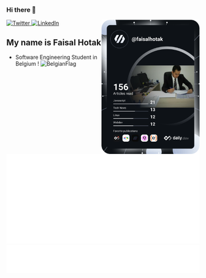 ### Hi there 👋

<div align="left">
  <a href="https://twitter.com/FaisalHotak_">
    <img
      src="https://img.shields.io/twitter/follow/FaisalHotak_?label=Twitter&logo=twitter&style=flat-square&color=1da1f2&logoColor=ffffff"
      alt="Twitter"
    />
  </a>
  <a href="https://www.linkedin.com/in/faisalhotak/">
    <img
      src="https://img.shields.io/static/v1?logo=linkedin&style=flat-square&color=0072b1&label=LinkedIn&message=%E2%98%86"
      alt="LinkedIn"
    />
  </a>

  <a href="https://api.daily.dev/get?r=faisalhotak" target="_blank">
    <img
      width="256"
      align="right"
      src="https://github.com/faisalhotak/faisalhotak/blob/main/devcard.svg"
    />
  </a>
</div>

## My name is Faisal Hotak

- Software Engineering Student in Belgium ! <img src="https://user-images.githubusercontent.com/55158944/169016425-32ee042d-fd5c-4b87-8454-116ceb7ce45d.png" alt="BelgianFlag" width="20"/>

![Metrics](https://raw.githubusercontent.com/faisalhotak/faisalhotak/github-metrics/github-metrics.svg)
![Most used languages](https://raw.githubusercontent.com/faisalhotak/faisalhotak/github-metrics/language.svg)
